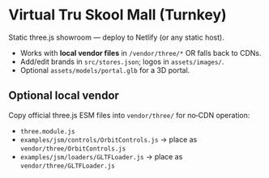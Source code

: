 # Virtual Tru Skool Mall (Turnkey)

Static three.js showroom — deploy to Netlify (or any static host).

- Works with **local vendor files** in `/vendor/three/*` OR falls back to CDNs.
- Add/edit brands in `src/stores.json`; logos in `assets/images/`.
- Optional `assets/models/portal.glb` for a 3D portal.

## Optional local vendor
Copy official three.js ESM files into `vendor/three/` for no‑CDN operation:
- `three.module.js`
- `examples/jsm/controls/OrbitControls.js` → place as `vendor/three/OrbitControls.js`
- `examples/jsm/loaders/GLTFLoader.js` → place as `vendor/three/GLTFLoader.js`
